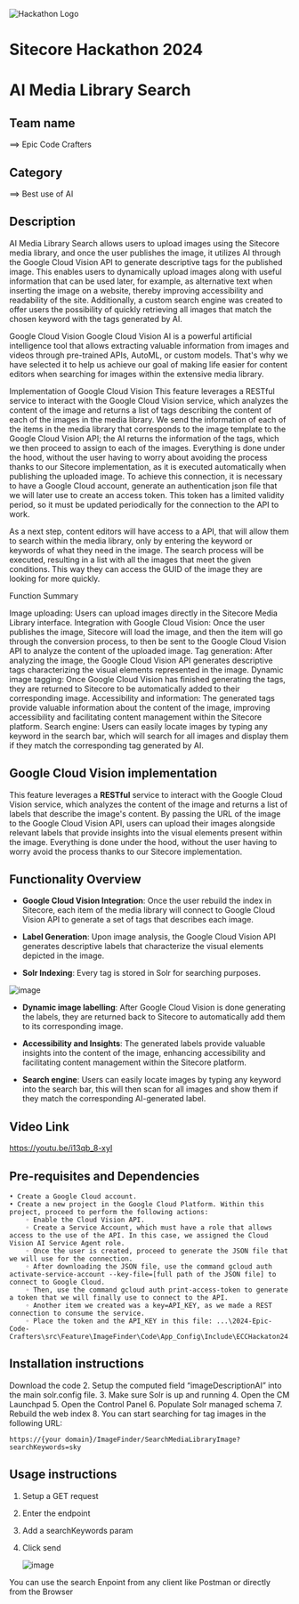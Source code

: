 ![Hackathon Logo](docs/images/hackathon.png?raw=true "Hackathon Logo")
# Sitecore Hackathon 2024

# AI Media Library Search

## Team name
⟹ Epic Code Crafters

## Category
⟹ Best use of AI

## Description
AI Media Library Search allows users to upload images using the Sitecore media library, and once the user publishes the image, it utilizes AI through the Google Cloud Vision API to generate descriptive tags for the published image. This enables users to dynamically upload images along with useful information that can be used later, for example, as alternative text when inserting the image on a website, thereby improving accessibility and readability of the site. Additionally, a custom search engine was created to offer users the possibility of quickly retrieving all images that match the chosen keyword with the tags generated by AI.

Google Cloud Vision
Google Cloud Vision AI is a powerful artificial intelligence tool that allows extracting valuable information from images and videos through pre-trained APIs, AutoML, or custom models. That's why we have selected it to help us achieve our goal of making life easier for content editors when searching for images within the extensive media library.

Implementation of Google Cloud Vision
This feature leverages a RESTful service to interact with the Google Cloud Vision service, which analyzes the content of the image and returns a list of tags describing the content of each of the images in the media library. We send the information of each of the items in the media library that corresponds to the image template to the Google Cloud Vision API; the AI returns the information of the tags, which we then proceed to assign to each of the images. Everything is done under the hood, without the user having to worry about avoiding the process thanks to our Sitecore implementation, as it is executed automatically when publishing the uploaded image. To achieve this connection, it is necessary to have a Google Cloud account, generate an authentication json file that we will later use to create an access token. This token has a limited validity period, so it must be updated periodically for the connection to the API to work.

As a next step, content editors will have access to a API, that will allow them to search within the media library, only by entering the keyword or keywords of what they need in the image. The search process will be executed, resulting in a list with all the images that meet the given conditions. This way they can access the GUID of the image they are looking for more quickly.

Function Summary

Image uploading: Users can upload images directly in the Sitecore Media Library interface.
Integration with Google Cloud Vision: Once the user publishes the image, Sitecore will load the image, and then the item will go through the conversion process, to then be sent to the Google Cloud Vision API to analyze the content of the uploaded image.
Tag generation: After analyzing the image, the Google Cloud Vision API generates descriptive tags characterizing the visual elements represented in the image.
Dynamic image tagging: Once Google Cloud Vision has finished generating the tags, they are returned to Sitecore to be automatically added to their corresponding image.
Accessibility and information: The generated tags provide valuable information about the content of the image, improving accessibility and facilitating content management within the Sitecore platform.
Search engine: Users can easily locate images by typing any keyword in the search bar, which will search for all images and display them if they match the corresponding tag generated by AI.

## Google Cloud Vision implementation

This feature leverages a **RESTful** service to interact with the Google Cloud Vision service, which analyzes the content of the image and returns a list of labels that describe the image's content. By passing the URL of the image to the Google Cloud Vision API, users can upload their images alongside relevant labels that provide insights into the visual elements present within the image. Everything is done under the hood, without the user having to worry avoid the process thanks to our Sitecore implementation.

## Functionality Overview

-  **Google Cloud Vision Integration**: Once the user rebuild the index in Sitecore, each item of the media library will connect to Google Cloud Vision API to generate a set of tags that describes each image.

-  **Label Generation**: Upon image analysis, the Google Cloud Vision API generates descriptive labels that characterize the visual elements depicted in the image.

-  **Solr Indexing**: Every tag is stored in Solr for searching purposes.

  ![image](https://github.com/Sitecore-Hackathon/2024-Epic-Code-Crafters/assets/106611133/552fd5ff-5376-48f7-bd80-13d32f474710)


-  **Dynamic image labelling**: After Google Cloud Vision is done generating the labels, they are returned back to Sitecore to automatically add them to its corresponding image.

-  **Accessibility and Insights**: The generated labels provide valuable insights into the content of the image, enhancing accessibility and facilitating content management within the Sitecore platform.

-  **Search engine**: Users can easily locate images by typing any keyword into the search bar, this will then scan for all images and show them if they match the corresponding AI-generated label.

## Video Link

https://youtu.be/i13qb_8-xyI 

## Pre-requisites and Dependencies

    • Create a Google Cloud account.
    • Create a new project in the Google Cloud Platform. Within this project, proceed to perform the following actions:
        ◦ Enable the Cloud Vision API.
        ◦ Create a Service Account, which must have a role that allows access to the use of the API. In this case, we assigned the Cloud Vision AI Service Agent role.
        ◦ Once the user is created, proceed to generate the JSON file that we will use for the connection.
        ◦ After downloading the JSON file, use the command gcloud auth activate-service-account --key-file=[full path of the JSON file] to connect to Google Cloud.
        ◦ Then, use the command gcloud auth print-access-token to generate a token that we will finally use to connect to the API.
        ◦ Another item we created was a key=API_KEY, as we made a REST connection to consume the service.
        ◦ Place the token and the API_KEY in this file: ...\2024-Epic-Code-Crafters\src\Feature\ImageFinder\Code\App_Config\Include\ECCHackaton24.Feature.Imagefinder\Feature.ImageFinder.config.

## Installation instructions

Download the code
2. Setup the computed field “imageDescriptionAI” into the main solr.config file.
3. Make sure Solr is up and running
4. Open the CM Launchpad
5. Open the Control Panel
6. Populate Solr managed schema
7. Rebuild the web index
8. You can start searching for tag images in the following URL:

	https://{your domain}/ImageFinder/SearchMediaLibraryImage?searchKeywords=sky 



## Usage instructions

1. Setup a GET request
2. Enter the endpoint
3. Add a searchKeywords param
4. Click send

   ![image](https://github.com/Sitecore-Hackathon/2024-Epic-Code-Crafters/assets/106611133/90447e17-f0bb-4f7a-bf60-26120c952eac)


You can use the search Enpoint from any client like Postman or directly from the Browser
